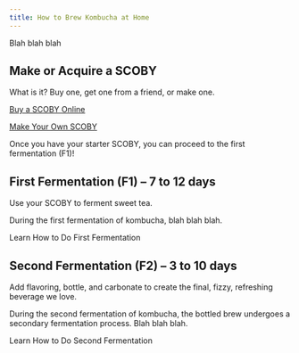 ```yaml
---
title: How to Brew Kombucha at Home
---
```


Blah blah blah

## Make or Acquire a SCOBY

What is it? Buy one, get one from a friend, or make one.

[Buy a SCOBY Online](amazon.com)

[Make Your Own SCOBY](/make-kombucha-scoby-at-home/)

Once you have your starter SCOBY, you can proceed to the first fermentation (F1)!

## First Fermentation (F1) – 7 to 12 days

Use your SCOBY to ferment sweet tea.

During the first fermentation of kombucha, blah blah blah.

Learn How to Do First Fermentation

## Second Fermentation (F2) – 3 to 10 days

Add flavoring, bottle, and carbonate to create the final, fizzy, refreshing beverage we love.

During the second fermentation of kombucha, the bottled brew undergoes a secondary fermentation process. Blah blah blah.

Learn How to Do Second Fermentation